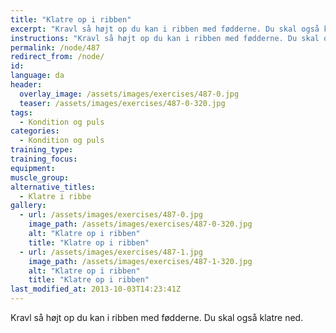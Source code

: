 ```yaml
---
title: "Klatre op i ribben"
excerpt: "Kravl så højt op du kan i ribben med fødderne. Du skal også klatre ned."
instructions: "Kravl så højt op du kan i ribben med fødderne. Du skal også klatre ned."
permalink: /node/487
redirect_from: /node/
id: 
language: da
header:
  overlay_image: /assets/images/exercises/487-0.jpg
  teaser: /assets/images/exercises/487-0-320.jpg
tags:
  - Kondition og puls
categories:
  - Kondition og puls
training_type: 
training_focus: 
equipment:
muscle_group:
alternative_titles:
  - Klatre i ribbe
gallery:
  - url: /assets/images/exercises/487-0.jpg
    image_path: /assets/images/exercises/487-0-320.jpg
    alt: "Klatre op i ribben"
    title: "Klatre op i ribben"
  - url: /assets/images/exercises/487-1.jpg
    image_path: /assets/images/exercises/487-1-320.jpg
    alt: "Klatre op i ribben"
    title: "Klatre op i ribben"
last_modified_at: 2013-10-03T14:23:41Z
---
```


Kravl så højt op du kan i ribben med fødderne. Du skal også klatre ned.
